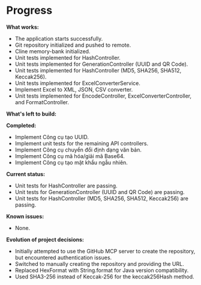 # Progress

**What works:**

*   The application starts successfully.
*   Git repository initialized and pushed to remote.
*   Cline memory-bank initialized.
*   Unit tests implemented for HashController.
*   Unit tests implemented for GenerationController (UUID and QR Code).
*   Unit tests implemented for HashController (MD5, SHA256, SHA512, Keccak256).
*   Unit tests implemented for ExcelConverterService.
*   Implement Excel to XML, JSON, CSV converter.
*   Unit tests implemented for EncodeController, ExcelConverterController, and FormatController.

**What's left to build:**

**Completed:**

*   Implement Công cụ tạo UUID.
*   Implement unit tests for the remaining API controllers.
*   Implement Công cụ chuyển đổi định dạng văn bản.
*   Implement Công cụ mã hóa/giải mã Base64.
*   Implement Công cụ tạo mật khẩu ngẫu nhiên.

**Current status:**

*   Unit tests for HashController are passing.
*   Unit tests for GenerationController (UUID and QR Code) are passing.
*   Unit tests for HashController (MD5, SHA256, SHA512, Keccak256) are passing.

**Known issues:**

*   None.

**Evolution of project decisions:**

*   Initially attempted to use the GitHub MCP server to create the repository, but encountered authentication issues.
*   Switched to manually creating the repository and providing the URL.
*   Replaced HexFormat with String.format for Java version compatibility.
*   Used SHA3-256 instead of Keccak-256 for the keccak256Hash method.
